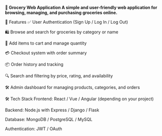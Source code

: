 __🛒 Grocery Web Application
A simple and user-friendly web application for browsing, managing, and purchasing groceries online.__

🚀 Features
✅ User Authentication (Sign Up / Log In / Log Out)

🛍️ Browse and search for groceries by category or name

🧺 Add items to cart and manage quantity

💳 Checkout system with order summary

📦 Order history and tracking

🔍 Search and filtering by price, rating, and availability

🛠️ Admin dashboard for managing products, categories, and orders

🛠️ Tech Stack
Frontend: React / Vue / Angular (depending on your project)

Backend: Node.js with Express / Django / Flask

Database: MongoDB / PostgreSQL / MySQL

Authentication: JWT / OAuth
